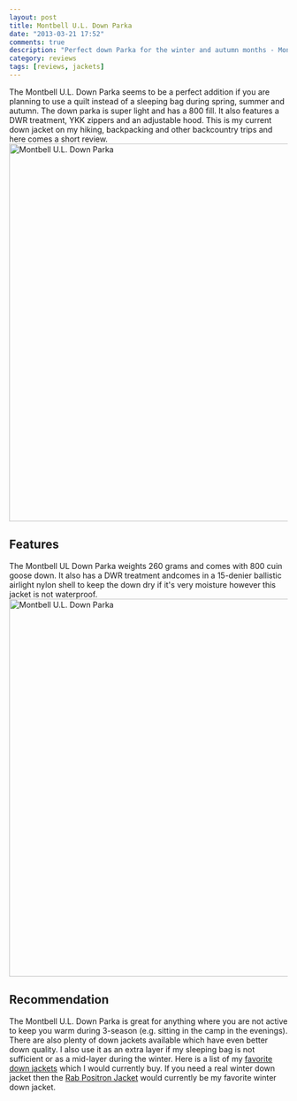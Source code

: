 ```yaml
---
layout: post
title: Montbell U.L. Down Parka
date: "2013-03-21 17:52"
comments: true
description: "Perfect down Parka for the winter and autumn months - Montbell U.L. Down Parka Review"
category: reviews
tags: [reviews, jackets]
---
```


The Montbell U.L. Down Parka seems to be a perfect addition if you are planning to use a quilt instead of a sleeping bag during spring, summer and autumn. The down parka is super light and has a 800 fill. It also features a DWR treatment, YKK zippers and an adjustable hood. This is my current down jacket on my hiking, backpacking and other backcountry trips and here comes a short review.
<a href="https://www.flickr.com/photos/90204224@N07/8576876741" title="Montbell U.L. Down Parka"><img src="https://farm9.staticflickr.com/8529/8576876741_96879fe3d5_b.jpg" width="1024" height="683" alt="Montbell U.L. Down Parka"></a>
<!--more-->

## Features
The Montbell UL Down Parka weights 260 grams and comes with 800 cuin goose down. It also has a DWR treatment andcomes in a 15-denier ballistic airlight nylon shell to keep the down dry if it's very moisture however this jacket is not waterproof.
<a href="https://www.flickr.com/photos/90204224@N07/8576876031" title="Montbell U.L. Down Parka"><img src="https://farm9.staticflickr.com/8526/8576876031_2b76bdfb2e_b.jpg" width="1024" height="683" alt="Montbell U.L. Down Parka"></a>

## Recommendation
The Montbell U.L. Down Parka is great for anything where you are not active to keep you warm during 3-season (e.g. sitting in the camp in the evenings). There are also plenty of down jackets available which have even better down quality. I also use it as an extra layer if my sleeping bag is not sufficient or as a mid-layer during the winter. Here is a list of my <a href="http://www.hikeventures.com/best-down-jackets/">favorite down jackets</a> which I would currently buy. If you need a real winter down jacket then the <a href="http://amzn.to/1I4ao2P">Rab Positron Jacket</a> would currently be my favorite winter down jacket.
